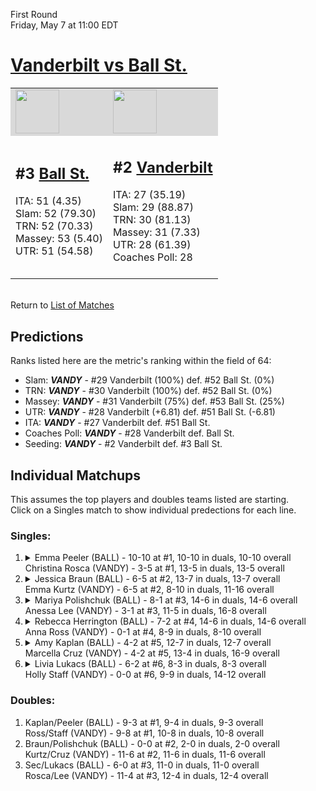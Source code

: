 First Round  
Friday, May 7 at 11:00 EDT
# [Vanderbilt vs Ball St.](https://www.ncaa.com/game/5833676) 

<table>  
<tr style="background-color: #d9d9d9 !important"><td><a href="#"><img src="https://www.ncaa.com/sites/default/files/images/logos/schools/b/ball-st.70.png" width="70" height="70" /></a></td><td><a href="#"><img src="https://www.ncaa.com/sites/default/files/images/logos/schools/v/vanderbilt.70.png" width="70" height="70" /></a></td></tr>
<tr><td>  

<h2>#3 <a href="#">Ball St.</a></h2>  
ITA: 51 (4.35)<br>  
Slam: 52 (79.30)<br>  
TRN: 52 (70.33)<br>  
Massey: 53 (5.40)<br>  
UTR: 51 (54.58)<br>  
<br>  

</td><td>  

<h2>#2 <a href="#">Vanderbilt</a></h2>  
ITA: 27 (35.19)<br>  
Slam: 29 (88.87)<br>  
TRN: 30 (81.13)<br>  
Massey: 31 (7.33)<br>  
UTR: 28 (61.39)<br>  
Coaches Poll: 28<br>  
<br>  

</td></tr></table>  


<br>Return to [List of Matches](../index.md)  

## Predictions  

Ranks listed here are the metric's ranking within the field of 64:  
- Slam: ***VANDY*** - #29 Vanderbilt (100%) def. #52 Ball St. (0%)  
- TRN: ***VANDY*** - #30 Vanderbilt (100%) def. #52 Ball St. (0%)  
- Massey: ***VANDY*** - #31 Vanderbilt (75%) def. #53 Ball St. (25%)  
- UTR: ***VANDY*** - #28 Vanderbilt (+6.81) def. #51 Ball St. (-6.81)  
- ITA: ***VANDY*** - #27 Vanderbilt def. #51 Ball St.  
- Coaches Poll: ***VANDY*** - #28 Vanderbilt def. Ball St.  
- Seeding: ***VANDY*** - #2 Vanderbilt def. #3 Ball St.  

## Individual Matchups  
This assumes the top players and doubles teams listed are starting.  
Click on a Singles match to show individual predections for each line.  
### Singles:  

<ol>
<li><details><summary markdown="span">
Emma Peeler (BALL) - 10-10 at #1, 10-10 in duals, 10-10 overall<br>Christina Rosca (VANDY) - 3-5 at #1, 13-5 in duals, 13-5 overall
</summary><h4>Predictions</h4><ul>
<li>Slam: <b><i>VT</i></b> - #30 Virginia Tech (56%) def. #35 Texas Tech (44%)</li>  
</ul></details></li>
<li><details><summary markdown="span">
Jessica Braun (BALL) - 6-5 at #2, 13-7 in duals, 13-7 overall<br>Emma Kurtz (VANDY) - 6-5 at #2, 8-10 in duals, 11-16 overall
</summary><h4>Predictions</h4><ul>
<li>Slam: <b><i>VT</i></b> - #30 Virginia Tech (56%) def. #35 Texas Tech (44%)</li>  
</ul></details></li>
<li><details><summary markdown="span">
Mariya Polishchuk (BALL) - 8-1 at #3, 14-6 in duals, 14-6 overall<br>Anessa Lee (VANDY) - 3-1 at #3, 11-5 in duals, 16-8 overall
</summary><h4>Predictions</h4><ul>
<li>Slam: <b><i>VT</i></b> - #30 Virginia Tech (56%) def. #35 Texas Tech (44%)</li>  
</ul></details></li>
<li><details><summary markdown="span">
Rebecca Herrington (BALL) - 7-2 at #4, 14-6 in duals, 14-6 overall<br>Anna Ross (VANDY) - 0-1 at #4, 8-9 in duals, 8-10 overall
</summary><h4>Predictions</h4><ul>
<li>Slam: <b><i>VT</i></b> - #30 Virginia Tech (56%) def. #35 Texas Tech (44%)</li>  
</ul></details></li>
<li><details><summary markdown="span">
Amy Kaplan (BALL) - 4-2 at #5, 12-7 in duals, 12-7 overall<br>Marcella Cruz (VANDY) - 4-2 at #5, 13-4 in duals, 16-9 overall
</summary><h4>Predictions</h4><ul>
<li>Slam: <b><i>VT</i></b> - #30 Virginia Tech (56%) def. #35 Texas Tech (44%)</li>  
</ul></details></li>
<li><details><summary markdown="span">
Livia Lukacs (BALL) - 6-2 at #6, 8-3 in duals, 8-3 overall<br>Holly Staff (VANDY) - 0-0 at #6, 9-9 in duals, 14-12 overall
</summary><h4>Predictions</h4><ul>
<li>Slam: <b><i>VT</i></b> - #30 Virginia Tech (56%) def. #35 Texas Tech (44%)</li>  
</ul></details></li>
</ol>

### Doubles:  
1. Kaplan/Peeler (BALL) - 9-3 at #1, 9-4 in duals, 9-3 overall  
   Ross/Staff (VANDY) - 9-8 at #1, 10-8 in duals, 10-8 overall
2. Braun/Polishchuk (BALL) - 0-0 at #2, 2-0 in duals, 2-0 overall  
   Kurtz/Cruz (VANDY) - 11-6 at #2, 11-6 in duals, 11-6 overall
3. Sec/Lukacs (BALL) - 6-0 at #3, 11-0 in duals, 11-0 overall  
   Rosca/Lee (VANDY) - 11-4 at #3, 12-4 in duals, 12-4 overall